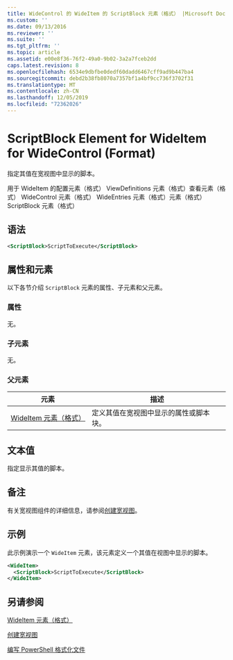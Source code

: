 ```yaml
---
title: WideControl 的 WideItem 的 ScriptBlock 元素（格式） |Microsoft Docs
ms.custom: ''
ms.date: 09/13/2016
ms.reviewer: ''
ms.suite: ''
ms.tgt_pltfrm: ''
ms.topic: article
ms.assetid: e00e8f36-76f2-49a0-9b02-3a2a7fceb2dd
caps.latest.revision: 8
ms.openlocfilehash: 6534e9dbfbe0dedf60dadd6467cff9ad9b447ba4
ms.sourcegitcommit: debd2b38fb8070a7357bf1a4bf9cc736f3702f31
ms.translationtype: MT
ms.contentlocale: zh-CN
ms.lasthandoff: 12/05/2019
ms.locfileid: "72362026"
---
```

# <a name="scriptblock-element-for-wideitem-for-widecontrol-format"></a>ScriptBlock Element for WideItem for WideControl (Format)

指定其值在宽视图中显示的脚本。

用于 WideItem 的配置元素（格式） ViewDefinitions 元素（格式）查看元素（格式） WideControl 元素（格式） WideEntries 元素（格式）元素（格式） ScriptBlock 元素（格式）

## <a name="syntax"></a>语法

```xml
<ScriptBlock>ScriptToExecute</ScriptBlock>
```

## <a name="attributes-and-elements"></a>属性和元素

以下各节介绍 `ScriptBlock` 元素的属性、子元素和父元素。

### <a name="attributes"></a>属性

无。

### <a name="child-elements"></a>子元素

无。

### <a name="parent-elements"></a>父元素

|元素|描述|
|-------------|-----------------|
|[WideItem 元素（格式）](./wideitem-element-for-widecontrol-format.md)|定义其值在宽视图中显示的属性或脚本块。|

## <a name="text-value"></a>文本值

指定显示其值的脚本。

## <a name="remarks"></a>备注

有关宽视图组件的详细信息，请参阅[创建宽视图](./creating-a-wide-view.md)。

## <a name="example"></a>示例

此示例演示一个 `WideItem` 元素，该元素定义一个其值在视图中显示的脚本。

```xml
<WideItem>
  <ScriptBlock>ScriptToExecute</ScriptBlock>
</WideItem>
```

## <a name="see-also"></a>另请参阅

[WideItem 元素（格式）](./wideitem-element-for-widecontrol-format.md)

[创建宽视图](./creating-a-wide-view.md)

[编写 PowerShell 格式化文件](./writing-a-powershell-formatting-file.md)
